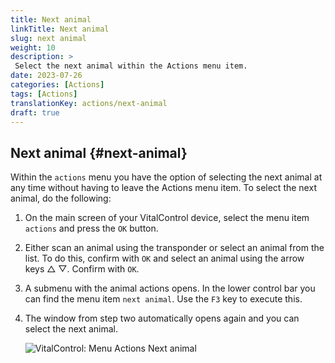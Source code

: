 ```yaml
---
title: Next animal
linkTitle: Next animal
slug: next animal
weight: 10
description: >
 Select the next animal within the Actions menu item.
date: 2023-07-26
categories: [Actions]
tags: [Actions]
translationKey: actions/next-animal
draft: true
---
```

## Next animal {#next-animal}

Within the `actions` menu you have the option of selecting the next animal at any time without having to leave the Actions menu item. To select the next animal, do the following:

1. On the main screen of your VitalControl device, select the menu item `actions` and press the `OK` button.

2. Either scan an animal using the transponder or select an animal from the list. To do this, confirm with `OK` and select an animal using the arrow keys △ ▽. Confirm with `OK`.

3. A submenu with the animal actions opens. In the lower control bar you can find the menu item `next animal`. Use the `F3` key to execute this.

4. The window from step two automatically opens again and you can select the next animal.

    ![VitalControl: Menu Actions Next animal](../images/nextanimal.png "Choose next animal")
    